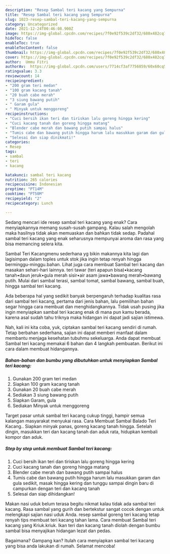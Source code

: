 ```yaml
---
description: "Resep Sambal teri kacang yang Sempurna"
title: "Resep Sambal teri kacang yang Sempurna"
slug: 1023-resep-sambal-teri-kacang-yang-sempurna
category: Uncategorized
date: 2021-12-24T00:46:08.900Z
image: https://img-global.cpcdn.com/recipes/7f0e92f539c2df32/680x482cq70/sambal-teri-kacang-foto-resep-utama.jpg
hideToc: false
enableToc: true
enableTocContent: false
thumbnail: https://img-global.cpcdn.com/recipes/7f0e92f539c2df32/680x482cq70/sambal-teri-kacang-foto-resep-utama.jpg
cover: https://img-global.cpcdn.com/recipes/7f0e92f539c2df32/680x482cq70/sambal-teri-kacang-foto-resep-utama.jpg
author:  Ummu Fitri
authorAv:  https://img-global.cpcdn.com/users/7714cf3af7756859/60x60cq50/avatar.jpg
ratingvalue: 3.3
reviewcount: 14
recipeingredient:
- "200 gram teri medan"
- "100 gram kacang tanah"
- "20 buah cabe merah"
- "3 siung bawang putih"
- " Garam gula"
- " Minyak untuk menggoreng"
recipeinstructions:
- "Cuci bersih ikan teri dan tiriskan lalu goreng hingga kering"
- "Cuci kacang tanah dan goreng hingga matang"
- "Blender cabe merah dan bawang putih sampai halus"
- "Tumis cabe dan bawang putih hingga harum lalu masukkan garam dan gula sedikit, masak hingga kering dan tunggu sampai dingin baru di campurkan dengan teri dan kacang tanah"
- "Selesai dan siap dinikmati!"
categories:
- Resep
tags:
- sambal
- teri
- kacang

katakunci: sambal teri kacang 
nutrition: 265 calories
recipecuisine: Indonesian
preptime: "PT14M"
cooktime: "PT50M"
recipeyield: "2"
recipecategory: Lunch

---
```



Sedang mencari ide resep sambal teri kacang yang enak? Cara menyiapkannya memang susah-susah gampang. Kalau salah mengolah maka hasilnya tidak akan memuaskan dan bahkan tidak sedap. Padahal sambal teri kacang yang enak seharusnya mempunyai aroma dan rasa yang bisa memancing selera kita.


Sambal Teri Kacangmenu sederhana yg bikin makannya kita lagi dan lagisimpan dalam toples untuk stok jika ingin tetap renyah hingga berminggu-minggu.bahan. Lihat juga cara membuat Sambal teri kacang dan masakan sehari-hari lainnya. teri tawar (teri apapun bisa)•kacang tanah•daun jeruk•gula merah sisir•air asam jawa•bawang merah•bawang putih. Mulai dari sambal terasi, sambal tomat, sambal bawang, sambal buah, hingga sambal teri kacang.

Ada beberapa hal yang sedikit banyak berpengaruh terhadap kualitas rasa dari sambal teri kacang, pertama dari jenis bahan, lalu pemilihan bahan segar hingga cara membuat dan menghidangkannya. Tidak usah pusing jika ingin menyiapkan sambal teri kacang enak di mana pun kamu berada, karena asal sudah tahu triknya maka hidangan ini dapat jadi sajian istimewa.


Nah, kali ini kita coba, yuk, ciptakan sambal teri kacang sendiri di rumah. Tetap berbahan sederhana, sajian ini dapat memberi manfaat dalam membantu menjaga kesehatan tubuhmu sekeluarga. Anda dapat membuat Sambal teri kacang memakai 6 bahan dan 4 langkah pembuatan. Berikut ini cara dalam membuat hidangannya.

<!--inarticleads1-->

##### Bahan-bahan dan bumbu yang dibutuhkan untuk menyiapkan Sambal teri kacang:

1. Gunakan 200 gram teri medan
1. Siapkan 100 gram kacang tanah
1. Gunakan 20 buah cabe merah
1. Sediakan 3 siung bawang putih
1. Siapkan  Garam, gula
1. Sediakan  Minyak untuk menggoreng


Target pasar untuk sambal teri kacang cukup tinggi, hampir semua kalangan masyarakat menyukai rasa. Cara Membuat Sambal Balado Teri Kacang.. Siapkan minyak panas, goreng kacang tanah hingga. Setelah dingin, masukkan teri dan kacang tanah dan aduk rata, hidupkan kembali kompor dan aduk. 

<!--inarticleads2-->

##### Step by step untuk membuat Sambal teri kacang:

1. Cuci bersih ikan teri dan tiriskan lalu goreng hingga kering
1. Cuci kacang tanah dan goreng hingga matang
1. Blender cabe merah dan bawang putih sampai halus
1. Tumis cabe dan bawang putih hingga harum lalu masukkan garam dan gula sedikit, masak hingga kering dan tunggu sampai dingin baru di campurkan dengan teri dan kacang tanah
1. Selesai dan siap dihidangkan!

Makan nasi uduk belum terasa begitu nikmat kalau tidak ada sambal teri kacang. Rasa sambal yang gurih dan bertekstur sangat cocok dengan untuk melengkapi sajian nasi uduk Anda. resep sambal goreng teri kacang tetap renyah tips membuat teri kacang tahan lama. Cara membuat Sambal teri kacang yang Kriuk.kriuk. Ikan teri dan kacang tanah diolah dengan bumbu sambal bisa menyajikan hidangan lezat dan pedas. 

Bagaimana? Gampang kan? Itulah cara menyiapkan sambal teri kacang yang bisa anda lakukan di rumah. Selamat mencoba!
